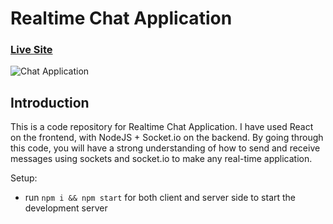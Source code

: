 # Realtime Chat Application

### [Live Site](https://brave-einstein-98e899.netlify.app)

![Chat Application](https://pasteboard.co/JVD0xZ2.png)

## Introduction
This is a code repository for Realtime Chat Application.
I have used React on the frontend, with NodeJS + Socket.io on the backend.
By going through this code, you will have a strong understanding of how to send and receive messages using sockets and socket.io to make any real-time application.

Setup:
- run ```npm i && npm start``` for both client and server side to start the development server
